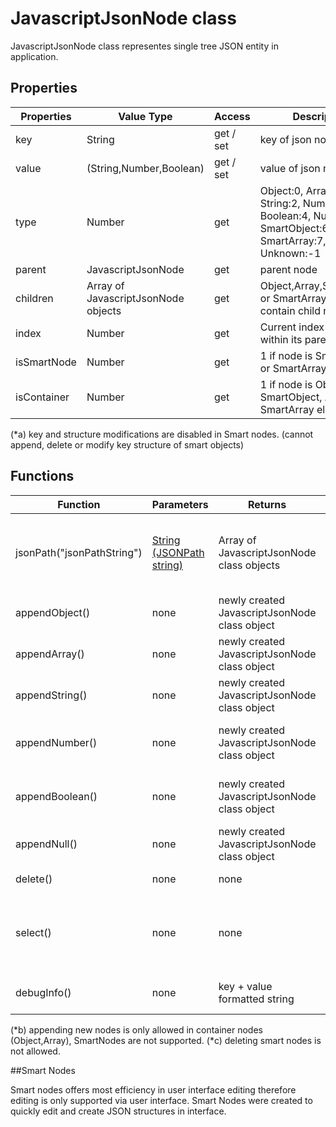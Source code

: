 # JavascriptJsonNode class

JavascriptJsonNode class representes single tree JSON entity in application. 

## Properties

| Properties | Value Type | Access | Description |
| --- | --- | --- | --- |
| key | String | get / set | key of json node. (*a) |
| value | (String,Number,Boolean) |  get / set | value of json node |
| type | Number | get | Object:0, Array:1, String:2, Number:3, Boolean:4, Null: 5, SmartObject:6, SmartArray:7, Unknown:-1|
| parent | JavascriptJsonNode | get | parent node |
| children | Array of JavascriptJsonNode objects | get | Object,Array,SmartObject or SmartArray nodes can contain child nodes.|
| index | Number | get | Current index of node within its parent node | 
| isSmartNode | Number | get | 1 if node is SmartObject or SmartArray else 0 |
| isContainer | Number | get | 1 if node is Object, SmartObject, Array, SmartArray else 0 |

(*a) key and structure modifications are disabled in Smart nodes. (cannot append, delete or modify key structure of smart objects)

## Functions
| Function | Parameters | Returns | Description |
| --- | --- | --- | --- |
| jsonPath("jsonPathString") | [String (JSONPath string)](SwiftJSONEditor-JsonPath.md) | Array of JavascriptJsonNode class objects | Use to filter and return nodes using JSONPath querries |
| appendObject() | none | newly created JavascriptJsonNode class object | appends new Object node (*b) |
| appendArray() | none | newly created JavascriptJsonNode class object | appends new Array node (*b) |
| appendString() | none | newly created JavascriptJsonNode class object | appends new String node (*b) |
| appendNumber() | none | newly created JavascriptJsonNode class object | appends new Number node (*b) |
| appendBoolean() | none | newly created JavascriptJsonNode class object | appends new Boolean node (*b) |
| appendNull() | none | newly created JavascriptJsonNode class object | appends new Null node (*b) |
| delete() | none | none | deletes node (*c)|
| select() | none | none | upon operation finishes, node will be selected in UI |
| debugInfo() | none | key + value formatted string | prints basic information about node |

(*b) appending new nodes is only allowed in container nodes (Object,Array), SmartNodes are not supported.
(*c) deleting smart nodes is not allowed.

##Smart Nodes

Smart nodes offers most efficiency in user interface editing therefore editing is only supported via user interface. Smart Nodes were created to quickly edit and create JSON structures in interface.
